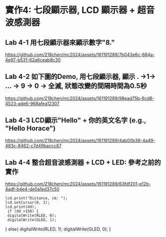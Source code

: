 #  實作4: 七段顯示器, LCD 顯示器 + 超音波感測器

## Lab 4-1 用七段顯示器來顯示數字"8."


https://github.com/218chen/mc2024/assets/161191289/7b043e6c-684a-4e97-b531-62a6ceab8c30


## Lab 4-2 如下圖的Demo, 用七段顯示器, 顯示 . →1→ ... → 9 → 0 → 全滅, 狀態改變的間隔時間為0.5秒


https://github.com/218chen/mc2024/assets/161191289/98ead75b-6cd8-4523-ade6-968afea12307


## Lab 4-3 LCD顯示"Hello" + 你的英文名字 (e.g., "Hello Horace")


https://github.com/218chen/mc2024/assets/161191289/4ab00b38-4a49-483c-8462-c7d49baccc87


## Lab 4-4 整合超音波感測器 + LCD + LED: 參考之前的實作


https://github.com/218chen/mc2024/assets/161191289/63fdf201-e12b-4adf-b4e4-de0a1ed37c50



    lcd.print("Distance, cm: ");
    lcd.setCursor(0, 1);
    lcd.print(dd);
     if (dd >150) {
     digitalWrite(RLED, 0);
     digitalWrite(GLED, 1); 
   }
    else{
     digitalWrite(RLED, 1);
     digitalWrite(GLED, 0); 
   }

